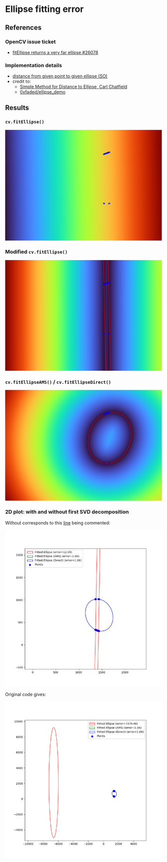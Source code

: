# Ellipse fitting error

## References

### OpenCV issue ticket
- [fitEllipse returns a very far ellipse #26078](https://github.com/opencv/opencv/issues/26078)

### Implementation details
- [distance from given point to given ellipse (SO)](https://stackoverflow.com/questions/22959698/distance-from-given-point-to-given-ellipse/46007540#46007540)
- credit to:
  - [Simple Method for Distance to Ellipse, Carl Chatfield](https://blog.chatfield.io/simple-method-for-distance-to-ellipse/)
  - [0xfaded/ellipse_demo](https://github.com/0xfaded/ellipse_demo)

## Results

### `cv.fitEllipse()`

![Default `cv.fitEllipse()`](dist_map.png)

### Modified `cv.fitEllipse()`

![Modified `cv.fitEllipse()`](dist_map_modif_code.png)

### `cv.fitEllipseAMS()` / `cv.fitEllipseDirect()`

![`cv.fitEllipseAMS()`](dist_map_ams.png)

### 2D plot: with and without first SVD decomposition

Without corresponds to this [line](https://github.com/opencv/opencv/blob/450e741f8d53ff12b4e194c7762adaefb952555a/modules/imgproc/src/shapedescr.cpp#L453) being commented:

![Without](Figure_1_modif_code.png)

Original code gives:

![With](Figure_1_no_modif.png)
